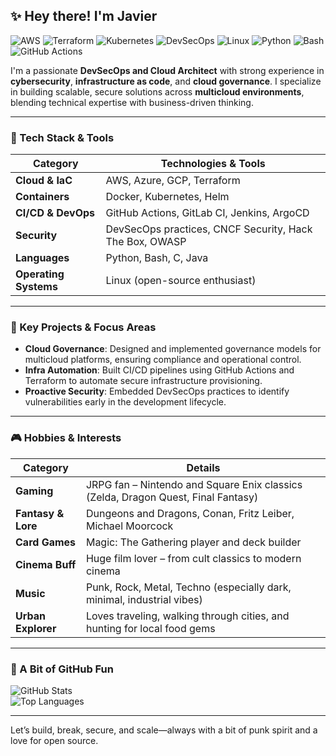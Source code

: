 ## ✨ Hey there! I'm Javier

![AWS](https://img.shields.io/badge/AWS-CDK-orange?logo=amazonaws&logoColor=white)
![Terraform](https://img.shields.io/badge/IaC-Terraform-623CE4?logo=terraform)
![Kubernetes](https://img.shields.io/badge/K8s-Love-blue?logo=kubernetes)
![DevSecOps](https://img.shields.io/badge/DevSecOps-Secure-blueviolet)
![Linux](https://img.shields.io/badge/Linux-Enthusiast-yellowgreen?logo=linux)
![Python](https://img.shields.io/badge/Python-Dev-3670A0?logo=python&logoColor=ffdd54)
![Bash](https://img.shields.io/badge/Bash-Script-black?logo=gnu-bash&logoColor=white)
![GitHub Actions](https://img.shields.io/badge/GitHub%20Actions-CI%2FCD-2088FF?logo=githubactions&logoColor=white)


I'm a passionate **DevSecOps and Cloud Architect** with strong experience in **cybersecurity**, **infrastructure as code**, and **cloud governance**. I specialize in building scalable, secure solutions across **multicloud environments**, blending technical expertise with business-driven thinking.

---

### 🧰 Tech Stack & Tools

| Category            | Technologies & Tools                                                                         |
|---------------------|----------------------------------------------------------------------------------------------|
| **Cloud & IaC**     | AWS, Azure, GCP, Terraform                                                |
| **Containers**      | Docker, Kubernetes, Helm                                                                     |
| **CI/CD & DevOps**  | GitHub Actions, GitLab CI, Jenkins, ArgoCD                                                   |
| **Security**        | DevSecOps practices, CNCF Security, Hack The Box, OWASP                                      |
| **Languages**       | Python, Bash, C, Java                                                                         |
| **Operating Systems** | Linux (open-source enthusiast)                                                              |

---

### 🚀 Key Projects & Focus Areas

- **Cloud Governance**: Designed and implemented governance models for multicloud platforms, ensuring compliance and operational control.
- **Infra Automation**: Built CI/CD pipelines using GitHub Actions and Terraform to automate secure infrastructure provisioning.
- **Proactive Security**: Embedded DevSecOps practices to identify vulnerabilities early in the development lifecycle.

---

### 🎮 Hobbies & Interests

| Category           | Details                                                                                        |
|--------------------|------------------------------------------------------------------------------------------------|
| **Gaming**         | JRPG fan – Nintendo and Square Enix classics (Zelda, Dragon Quest, Final Fantasy)              |
| **Fantasy & Lore** | Dungeons and Dragons, Conan, Fritz Leiber, Michael Moorcock                                    |
| **Card Games**     | Magic: The Gathering player and deck builder                                                    |
| **Cinema Buff**    | Huge film lover – from cult classics to modern cinema                                          |
| **Music**          | Punk, Rock, Metal, Techno (especially dark, minimal, industrial vibes)                         |
| **Urban Explorer** | Loves traveling, walking through cities, and hunting for local food gems                       |

---

### 🧩 A Bit of GitHub Fun

![GitHub Stats](https://github-readme-stats.vercel.app/api?username=javicosvml&show_icons=true&theme=radical)  
![Top Languages](https://github-readme-stats.vercel.app/api/top-langs/?username=javicosvml&layout=compact&theme=radical)

---

Let’s build, break, secure, and scale—always with a bit of punk spirit and a love for open source.  
